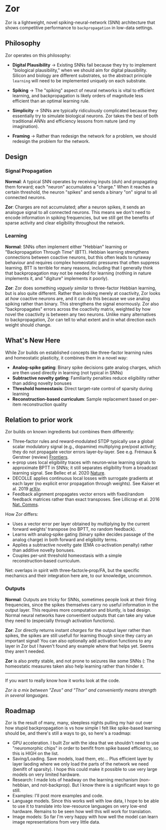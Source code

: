 # Zor

Zor is a lightweight, novel spiking-neural-network (SNN) architecture that shows competitive performance to `backpropagation` in low-data settings.

## Philosophy

Zor operates on this philosophy:

- **Digital Plausibility** -> Existing SNNs fail because they try to implement "biological plausibility," when we should aim for digital plausibility. Silicon and biology are different substrates, so the abstract principle `learning` will need to be implemented uniquely on each substrate.

- **Spiking** -> The "spiking" aspect of neural networks is vital to efficient learning, and backpropagation is likely orders of magnitude less efficient than an optimal learning rule.

- **Simplicity** -> SNNs are typically ridiculously complicated because they essentially try to simulate biological neurons. Zor takes the best of both traditional *ANNs* and efficiency lessons from nature (and my imagination).

- **Framing** -> Rather than redesign the network for a problem, we should redesign the problem for the network.

## Design

### Signal Propagation

**Normal**: A typical SNN operates by receiving inputs (duh) and propagating them forward; each "neuron" accumulates a "charge." When it reaches a certain threshold, the neuron "spikes" and sends a binary "on" signal to all connected neurons.

**Zor**: Charges are not accumulated; after a neuron spikes, it sends an analogue signal to all connected neurons. This means we don't need to encode information in spiking frequencies, but we still get the benefits of sparse activity and clear eligibility throughout the network.

### Learning

**Normal**: SNNs often implement either "Hebbian" learning or "Backpropagation Through Time" (BTT). Hebbian learning strengthens connections between coactive neurons, but this often leads to runaway behaviour and requires complex homeostatic pressures that often suppress learning. BTT is terrible for many reasons, including that I generally think that backpropagation may not be needed for learning (nothing in nature implements it, and "digiture" implements it poorly).

**Zor**: Zor does something *vaguely similar* to three-factor Hebbian learning, but is also quite different. Rather than looking merely at coactivity, Zor looks at *how* coactive neurons are, and it can do this because we use analog spiking rather than binary. This strengthens the signal enormously. Zor also "backpropagates" errors across the coactivity matrix, weighted by how novel the coactivity is between any two neurons. Unlike many alternatives to backpropagation, Zor can tell to what extent and in what direction each weight should change.

## What's New Here

While Zor builds on established concepts like three-factor learning rules and homeostatic plasticity, it combines them in a novel way:

- **Analog-spike gating**: Binary spike decisions gate analog charges, which are then used directly in learning (not typical in SNNs)
- **Subtractive novelty gating**: Familiarity penalties reduce eligibility rather than adding novelty bonuses
- **Threshold homeostasis**: Direct target-rate control of sparsity during learning
- **Reconstruction-based curriculum**: Sample replacement based on per-item reconstruction quality

## Relation to prior work

Zor builds on known ingredients but combines them differently:

- Three‑factor rules and reward‑modulated STDP typically use a global scalar modulatory signal (e.g., dopamine) multiplying pre/post activity; they do not propagate vector errors layer‑by‑layer. See e.g. Frémaux & Gerstner (review) [Frontiers](https://www.frontiersin.org/articles/10.3389/fncir.2015.00085/full).
- e‑prop uses local eligibility traces with neuron‑wise learning signals to approximate BPTT in SNNs; it still separates eligibility from a broadcast learning signal. See Bellec et al. 2020 [Nature](https://www.nature.com/articles/s41586-020-2019-3).
- DECOLLE applies continuous local losses with surrogate gradients at each layer (no explicit error propagation through weights). See Kaiser et al. 2019 [arXiv](https://arxiv.org/abs/1901.09049).
- Feedback alignment propagates vector errors with fixed/random feedback matrices rather than exact transposes. See Lillicrap et al. 2016 [Nat. Comms](https://www.nature.com/articles/ncomms13276).

How Zor differs:

- Uses a vector error per layer obtained by multiplying by the current forward weights’ transpose (no BPTT, no random feedback).
- Learns with analog‑spike gating (binary spike decides passage of the analog charge) in both forward and eligibility terms.
- Applies a subtractive novelty gate (EMA co‑activation penalty) rather than additive novelty bonuses.
- Couples per‑unit threshold homeostasis with a simple reconstruction‑based curriculum.

Net: overlaps in spirit with three‑factor/e‑prop/FA, but the specific mechanics and their integration here are, to our knowledge, uncommon.

### Outputs

**Normal**: Outputs are tricky for SNNs, sometimes people look at their firing frequencies, since the spikes themselves carry no useful information in the output layer. This requires more computation and bluntly, is bad design. Normal neural networks have conventient outputs that can take any value they need to (especially through activation functions).

**Zor**: Zor directly returns instant *charges* for the output layer rather than spikes, the spikes are still usefull for learning though since they carry an important signal! You can also optionally add activation functions to any layer in Zor but I haven't found any example where that helps yet. Seems they aren't needed.

**Zor** is also pretty stable, and not prone to seizures like some SNNs (: The homeostatic measures taken also help learning rather than hinder it.

---

If you want to really know how it works look at the code.

*Zor is a mix between "Zeus" and "Thor" and conveniently means strength in several languages.*

## Roadmap
Zor is the result of many, many, sleepless nights pulling my hair out over how stupid backpropagation is vs how simple I felt like spike-based learning should be, and there's still a ways to go, so here's a roadmap:

- GPU acceleration. I built Zor with the idea that we shouldn't need to use "neuromorphic chips" in order to benifit from spike based efficiency, so this is HIGH on the list.
- Saving/Loading. Save models, load them, etc... Plus efficient layer by layer laoding where we only load the parts of the network we need (benifit of sparsity). I hope this could make it possible to use very large models on very limited hardware.
- Research: I made lots of headway on the learning mechanism (non-hebbian, and not-backprop). But I know there is a significant ways to go still.
- Examples: I'll post more examples and code.
- Language models. Since this works well with low data, I hope to be able to use it to translate into low-resource languages on very low-end hardware. Remains to be seen how well this will work for translation.
- Image models: So far I'm very happy with how well the model can learn image representations from very little data.